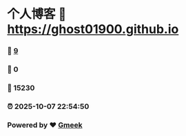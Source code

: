 # 个人博客 :link: https://ghost01900.github.io 
### :page_facing_up: [9](https://ghost01900.github.io/tag.html) 
### :speech_balloon: 0 
### :hibiscus: 15230 
### :alarm_clock: 2025-10-07 22:54:50 
### Powered by :heart: [Gmeek](https://github.com/Meekdai/Gmeek)
